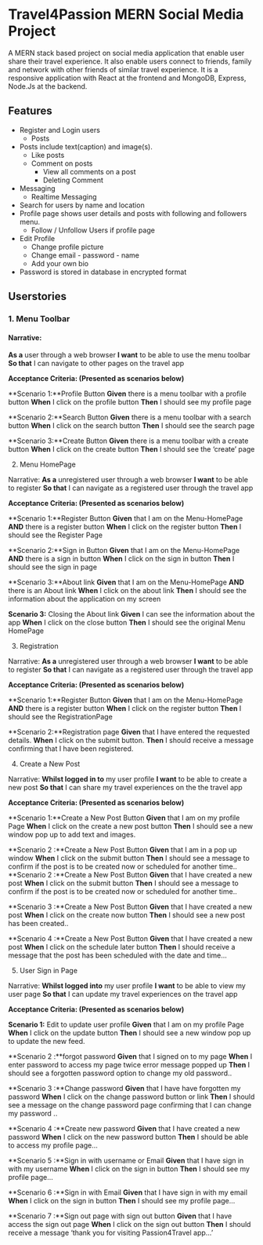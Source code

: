 # Travel4Passion MERN Social Media Project

A MERN stack based project on social media application that enable user share their travel experience. It also enable users connect to friends, family and network with other friends of similar travel experience.  It is a responsive application with React at the frontend and MongoDB,  Express,  Node.Js at the backend. 


## Features

- Register and Login users
    - Posts
- Posts include text(caption) and image(s).
    - Like posts
    - Comment on posts
      - View all comments on a post
      - Deleting Comment
- Messaging
    - Realtime Messaging
- Search for users by name and location 
- Profile page shows user details and posts with following and followers menu.
    - Follow / Unfollow Users if profile page
- Edit Profile
    - Change profile picture
    - Change email - password - name
    - Add your own bio
- Password is stored in database in encrypted format 


## Userstories

### 1. Menu Toolbar

#### Narrative:
**As a** user through a web browser 
**I want** to be able to use the menu toolbar
**So that** I can navigate to other pages on the travel app

**Acceptance Criteria: (Presented as scenarios below)**

**Scenario 1:**Profile Button
**Given** there is a menu toolbar with a profile button
**When** I click on the profile button
**Then** I should see my profile page

**Scenario 2:**Search Button
**Given** there is a menu toolbar with a search button
**When** I click on the search button
**Then** I should see the search page

**Scenario 3:**Create Button
**Given** there is a menu toolbar with a create button
**When** I click on the create button
**Then** I should see the ‘create’ page

2. Menu HomePage

Narrative:
**As a** unregistered user through a web browser 
**I want** to be able to register
**So that** I can navigate as a registered user through the travel app

**Acceptance Criteria: (Presented as scenarios below)**

**Scenario 1:**Register Button
**Given** that I am on the Menu-HomePage
**AND** there is a register button
**When** I click on the register button
**Then** I should see the Register Page

**Scenario 2:**Sign in Button
**Given** that I am on the Menu-HomePage
**AND** there is a sign in button
**When** I click on the sign in button
**Then** I should see the sign in page

**Scenario 3:**About link
**Given** that I am on the Menu-HomePage
**AND** there is an About link
**When** I click on the about link
**Then** I should see the information about the application on my screen

**Scenario 3:** Closing the About link
**Given** I can see the information about the app
**When** I click on the close button
**Then** I should see the original Menu HomePage



  
3. Registration

Narrative:
**As a** unregistered user through a web browser 
**I want** to be able to register
**So that** I can navigate as a registered user through the travel app

**Acceptance Criteria: (Presented as scenarios below)**

**Scenario 1:**Register Button
**Given** that I am on the Menu-HomePage
**AND** there is a register button
**When** I click on the register button
**Then** I should see the RegistrationPage


**Scenario 2:**Registration page
**Given** that I have entered the requested details. 
**When** I click on the submit button.
**Then** I should receive a message confirming that I have been registered.



4. Create a New Post

Narrative:
**Whilst logged in to** my user profile 
**I want** to be able to create a new post
**So that** I can share my travel experiences on the the travel app

**Acceptance Criteria: (Presented as scenarios below)**

**Scenario 1:**Create a New Post Button
**Given** that I am on my profile Page
**When** I click on the create a new post button
**Then** I should see a new window pop up to add text and images.


**Scenario 2 :**Create a New Post Button
**Given** that I am in a pop up window
**When** I click on the submit button
**Then** I should see a message to confirm if the post is to be created now or scheduled for another time..
**Scenario 2 :**Create a New Post Button
**Given** that I have created a new post
**When** I click on the submit button
**Then** I should see a message to confirm if the post is to be created now or scheduled for another time..


**Scenario 3 :**Create a New Post Button
**Given** that I have created a new post
**When** I click on the create now button
**Then** I should see a new post has been created..

**Scenario 4 :**Create a New Post Button
**Given** that I have created a new post
**When** I click on the schedule later button
**Then** I should receive a message that the post has been scheduled with the date and time...



5. User Sign in Page

Narrative:
**Whilst logged into** my user profile 
**I want** to be able to view my user page 
**So that** I can update my travel experiences on the travel app

**Acceptance Criteria: (Presented as scenarios below)**

**Scenario 1:** Edit to update user profile
**Given** that I am on my profile Page
**When** I click on the update button
**Then** I should see a new window pop up to update the new feed.


**Scenario 2 :**forgot password
**Given** that I signed on to my page
**When** I enter password to access my page twice error message popped up
**Then** I should see a forgotten password option to change my old password..

**Scenario 3 :**Change password
**Given** that I have have forgotten my password
**When** I click on the change password button or link
**Then** I should see a message on the change password page confirming that I can change my password ..

**Scenario 4 :**Create new password
**Given** that I have created a new password
**When** I click on the new password button
**Then** I should be able to access my profile page...

**Scenario 5 :**Sign in with username or Email
**Given** that I have sign in with my username
**When** I click on the sign in button 
**Then** I should see my profile page...

**Scenario 6 :**Sign in with Email
**Given** that I have sign in with my email
**When** I click on the sign in button 
**Then** I should see my profile page…

**Scenario 7 :**Sign out page with sign out button
**Given** that I have access the sign out page
**When** I click on the sign out button
**Then** I should receive a message ‘thank you for visiting Passion4Travel app…’



